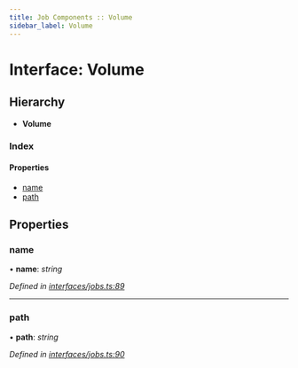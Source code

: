 ```yaml
---
title: Job Components :: Volume
sidebar_label: Volume
---
```


# Interface: Volume

## Hierarchy

* **Volume**

### Index

#### Properties

* [name](volume.md#name)
* [path](volume.md#path)

## Properties

###  name

• **name**: *string*

*Defined in [interfaces/jobs.ts:89](https://github.com/terascope/teraslice/blob/6e018493/packages/job-components/src/interfaces/jobs.ts#L89)*

___

###  path

• **path**: *string*

*Defined in [interfaces/jobs.ts:90](https://github.com/terascope/teraslice/blob/6e018493/packages/job-components/src/interfaces/jobs.ts#L90)*
